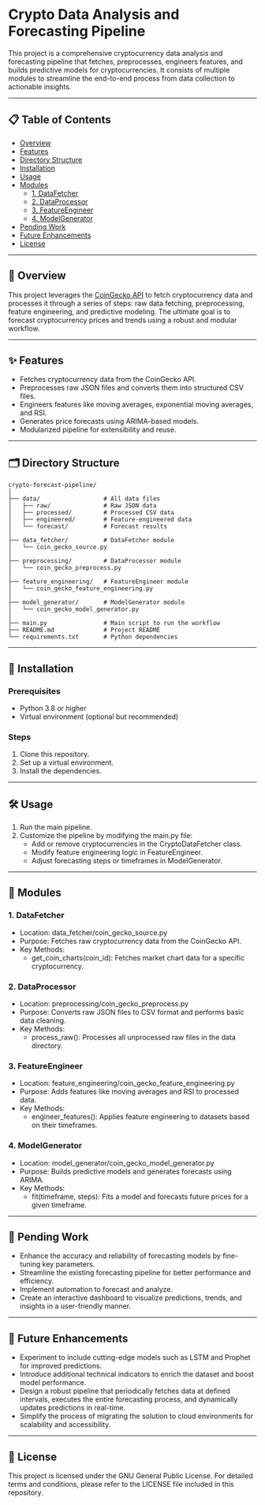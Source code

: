 # Crypto Data Analysis and Forecasting Pipeline

This project is a comprehensive cryptocurrency data analysis and forecasting pipeline that fetches, preprocesses, engineers features, and builds predictive models for cryptocurrencies. It consists of multiple modules to streamline the end-to-end process from data collection to actionable insights.

---

## 📋 Table of Contents
- [Overview](#-overview)
- [Features](#-features)
- [Directory Structure](#-directory-structure)
- [Installation](#-installation)
- [Usage](#-usage)
- [Modules](#-modules)
  - [1. DataFetcher](#1-datafetcher)
  - [2. DataProcessor](#2-dataprocessor)
  - [3. FeatureEngineer](#3-featureengineer)
  - [4. ModelGenerator](#4-modelgenerator)
- [Pending Work](#-pending-work)
- [Future Enhancements](#-future-enhancements)
- [License](#-license)

---

## 🌟 Overview

This project leverages the [CoinGecko API](https://www.coingecko.com/en/api) to fetch cryptocurrency data and processes it through a series of steps: raw data fetching, preprocessing, feature engineering, and predictive modeling. The ultimate goal is to forecast cryptocurrency prices and trends using a robust and modular workflow.

---

## ✨ Features
- Fetches cryptocurrency data from the CoinGecko API.
- Preprocesses raw JSON files and converts them into structured CSV files.
- Engineers features like moving averages, exponential moving averages, and RSI.
- Generates price forecasts using ARIMA-based models.
- Modularized pipeline for extensibility and reuse.

---

## 🗂 Directory Structure

```plaintext
crypto-forecast-pipeline/
│
├── data/                  # All data files
│   ├── raw/               # Raw JSON data
│   ├── processed/         # Processed CSV data
│   ├── engineered/        # Feature-engineered data
│   └── forecast/          # Forecast results
│
├── data_fetcher/          # DataFetcher module
│   └── coin_gecko_source.py
│
├── preprocessing/         # DataProcessor module
│   └── coin_gecko_preprocess.py
│
├── feature_engineering/   # FeatureEngineer module
│   └── coin_gecko_feature_engineering.py
│
├── model_generator/       # ModelGenerator module
│   └── coin_gecko_model_generator.py
│
├── main.py                # Main script to run the workflow
├── README.md              # Project README
└── requirements.txt       # Python dependencies
```

---

## 🚀 Installation

### Prerequisites

- Python 3.8 or higher
- Virtual environment (optional but recommended)

### Steps

1. Clone this repository.
2. Set up a virtual environment.
3. Install the dependencies.

---

## 🛠 Usage

1. Run the main pipeline.
2. Customize the pipeline by modifying the main.py file:
    - Add or remove cryptocurrencies in the CryptoDataFetcher class.
    - Modify feature engineering logic in FeatureEngineer.
    - Adjust forecasting steps or timeframes in ModelGenerator.

---

## 🧩 Modules

### 1. DataFetcher

- Location: data_fetcher/coin_gecko_source.py
- Purpose: Fetches raw cryptocurrency data from the CoinGecko API.
- Key Methods:
    - get_coin_charts(coin_id): Fetches market chart data for a specific cryptocurrency.

### 2. DataProcessor

- Location: preprocessing/coin_gecko_preprocess.py
- Purpose: Converts raw JSON files to CSV format and performs basic data cleaning.
- Key Methods:
    - process_raw(): Processes all unprocessed raw files in the data directory.

### 3. FeatureEngineer

- Location: feature_engineering/coin_gecko_feature_engineering.py
- Purpose: Adds features like moving averages and RSI to processed data.
- Key Methods:
    - engineer_features(): Applies feature engineering to datasets based on their timeframes.

### 4. ModelGenerator

- Location: model_generator/coin_gecko_model_generator.py
- Purpose: Builds predictive models and generates forecasts using ARIMA.
- Key Methods:
    - fit(timeframe, steps): Fits a model and forecasts future prices for a given timeframe.

---

## 🚧 Pending Work

- Enhance the accuracy and reliability of forecasting models by fine-tuning key parameters.
- Streamline the existing forecasting pipeline for better performance and efficiency.
- Implement automation to forecast and analyze.
- Create an interactive dashboard to visualize predictions, trends, and insights in a user-friendly manner.

---

## 🔮 Future Enhancements

- Experiment to include cutting-edge models such as LSTM and Prophet for improved predictions.
- Introduce additional technical indicators to enrich the dataset and boost model performance.
- Design a robust pipeline that periodically fetches data at defined intervals, executes the entire forecasting process, and dynamically updates predictions in real-time.
- Simplify the process of migrating the solution to cloud environments for scalability and accessibility.

---

## 📜 License

This project is licensed under the GNU General Public License. For detailed terms and conditions, please refer to the LICENSE file included in this repository.
